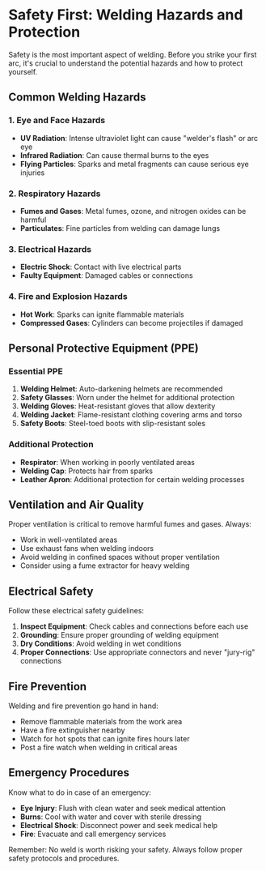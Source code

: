 # Safety First: Welding Hazards and Protection

Safety is the most important aspect of welding. Before you strike your first arc, it's crucial to understand the potential hazards and how to protect yourself.

## Common Welding Hazards

### 1. Eye and Face Hazards
- **UV Radiation**: Intense ultraviolet light can cause "welder's flash" or arc eye
- **Infrared Radiation**: Can cause thermal burns to the eyes
- **Flying Particles**: Sparks and metal fragments can cause serious eye injuries

### 2. Respiratory Hazards
- **Fumes and Gases**: Metal fumes, ozone, and nitrogen oxides can be harmful
- **Particulates**: Fine particles from welding can damage lungs

### 3. Electrical Hazards
- **Electric Shock**: Contact with live electrical parts
- **Faulty Equipment**: Damaged cables or connections

### 4. Fire and Explosion Hazards
- **Hot Work**: Sparks can ignite flammable materials
- **Compressed Gases**: Cylinders can become projectiles if damaged

## Personal Protective Equipment (PPE)

### Essential PPE
1. **Welding Helmet**: Auto-darkening helmets are recommended
2. **Safety Glasses**: Worn under the helmet for additional protection
3. **Welding Gloves**: Heat-resistant gloves that allow dexterity
4. **Welding Jacket**: Flame-resistant clothing covering arms and torso
5. **Safety Boots**: Steel-toed boots with slip-resistant soles

### Additional Protection
- **Respirator**: When working in poorly ventilated areas
- **Welding Cap**: Protects hair from sparks
- **Leather Apron**: Additional protection for certain welding processes

## Ventilation and Air Quality

Proper ventilation is critical to remove harmful fumes and gases. Always:

- Work in well-ventilated areas
- Use exhaust fans when welding indoors
- Avoid welding in confined spaces without proper ventilation
- Consider using a fume extractor for heavy welding

## Electrical Safety

Follow these electrical safety guidelines:

1. **Inspect Equipment**: Check cables and connections before each use
2. **Grounding**: Ensure proper grounding of welding equipment
3. **Dry Conditions**: Avoid welding in wet conditions
4. **Proper Connections**: Use appropriate connectors and never "jury-rig" connections

## Fire Prevention

Welding and fire prevention go hand in hand:

- Remove flammable materials from the work area
- Have a fire extinguisher nearby
- Watch for hot spots that can ignite fires hours later
- Post a fire watch when welding in critical areas

## Emergency Procedures

Know what to do in case of an emergency:

- **Eye Injury**: Flush with clean water and seek medical attention
- **Burns**: Cool with water and cover with sterile dressing
- **Electrical Shock**: Disconnect power and seek medical help
- **Fire**: Evacuate and call emergency services

Remember: No weld is worth risking your safety. Always follow proper safety protocols and procedures.